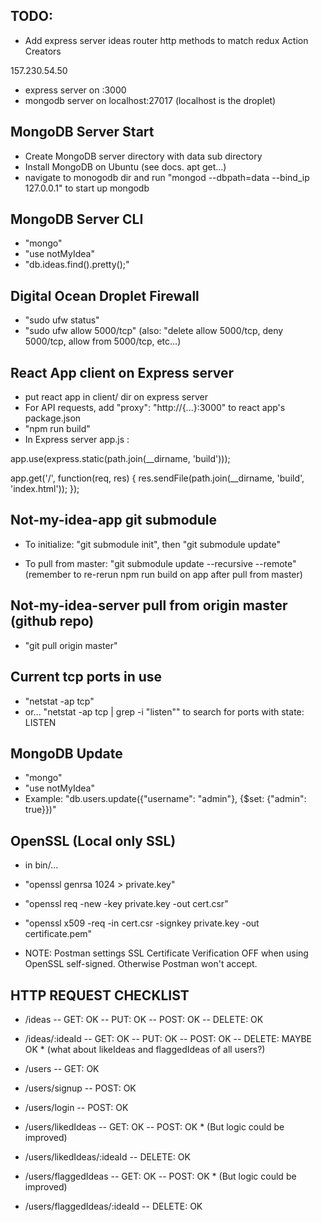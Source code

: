 ## TODO:
- Add express server ideas router http methods to match redux Action Creators

157.230.54.50

- express server on :3000
- mongodb server on localhost:27017
(localhost is the droplet)


## MongoDB Server Start
 - Create MongoDB server directory with data sub directory
 - Install MongoDB on Ubuntu (see docs. apt get...)
 - navigate to monogodb dir and run "mongod --dbpath=data --bind_ip 127.0.0.1" to start up mongodb
 
 ## MongoDB Server CLI
 - "mongo"
 - "use notMyIdea"
 - "db.ideas.find().pretty();"

 ## Digital Ocean Droplet Firewall
 - "sudo ufw status"
 - "sudo ufw allow 5000/tcp" (also: "delete allow 5000/tcp, deny 5000/tcp, allow from 5000/tcp, etc...)

## React App client on Express server
- put react app in client/ dir on express server
- For API requests, add "proxy": "http://{...}:3000" to react app's package.json
- "npm run build"
- In Express server app.js :

app.use(express.static(path.join(__dirname, 'build')));

app.get('/', function(req, res) {
  res.sendFile(path.join(__dirname, 'build', 'index.html'));
});

## Not-my-idea-app git submodule
- To initialize: "git submodule init", then "git submodule update"

- To pull from master: "git submodule update --recursive --remote"
 (remember to re-rerun npm run build on app after pull from master)

 ## Not-my-idea-server pull from origin master (github repo)
 - "git pull origin master"

 ## Current tcp ports in use
 - "netstat -ap tcp"
 - or... "netstat -ap tcp | grep -i "listen"" to search for ports with state: LISTEN

 ## MongoDB Update
 - "mongo"
 - "use notMyIdea"
 - Example: "db.users.update({"username": "admin"}, {$set: {"admin": true}})"

 ## OpenSSL (Local only SSL)
- in bin/...
- "openssl genrsa 1024 > private.key"
- "openssl req -new -key private.key -out cert.csr"
- "openssl x509 -req -in cert.csr -signkey private.key -out certificate.pem"

- NOTE: Postman settings SSL Certificate Verification OFF when using OpenSSL self-signed.  Otherwise Postman won't accept.



## HTTP REQUEST CHECKLIST
- /ideas
-- GET: OK
-- PUT: OK
-- POST: OK
-- DELETE: OK

- /ideas/:ideaId
-- GET: OK
-- PUT: OK
-- POST: OK
-- DELETE: MAYBE OK * (what about likeIdeas and flaggedIdeas of all users?)

- /users
-- GET: OK

- /users/signup
-- POST: OK

- /users/login
-- POST: OK

- /users/likedIdeas
-- GET: OK
-- POST: OK * (But logic could be improved)

- /users/likedIdeas/:ideaId
-- DELETE: OK

- /users/flaggedIdeas
-- GET: OK
-- POST: OK * (But logic could be improved)

- /users/flaggedIdeas/:ideaId
-- DELETE: OK





